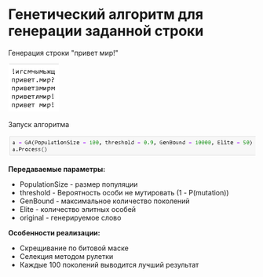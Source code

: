 # Генетический алгоритм для генерации заданной строки

Генерация строки "привет мир!"

![Результат работы программы](screenshots/screenshot.png)

Запуск алгоритма

![Запуск алгоритма](screenshots/screenshot1.png)

**Передаваемые параметры:**
* PopulationSize - размер популяции
* threshold - Вероятность особи не мутировать (1 - P(mutation))
* GenBound - максимальное количество поколений
* Elite - количество элитных особей
* original - генерируемое слово

**Особенности реализации:**
* Скрещивание по битовой маске
* Селекция методом рулетки
* Каждые 100 поколений выводится лучший результат
